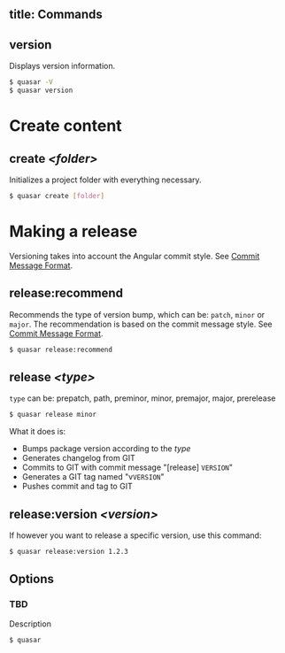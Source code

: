 title: Commands
---
## version
Displays version information.
``` bash
$ quasar -V
$ quasar version
```



# Create content

## create *&lt;folder&gt;*
Initializes a project folder with everything necessary.
``` bash
$ quasar create [folder]
```



# Making a release
Versioning takes into account the Angular commit style.
See [Commit Message Format](commit-message-format.html).


## release:recommend
Recommends the type of version bump, which can be: `patch`, `minor` or `major`.
The recommendation is based on the commit message style. See [Commit Message Format](commit-message-format.html).
``` bash
$ quasar release:recommend
```



## release *&lt;type&gt;*
`type` can be: prepatch, path, preminor, minor, premajor, major, prerelease
``` bash
$ quasar release minor
```

What it does is:
* Bumps package version according to the *type*
* Generates changelog from GIT
* Commits to GIT with commit message "[release] `VERSION`"
* Generates a GIT tag named "v`VERSION`"
* Pushes commit and tag to GIT



## release:version *&lt;version&gt;*
If however you want to release a specific version, use this command:
``` bash
$ quasar release:version 1.2.3
```

## Options

### TBD
Description
``` bash
$ quasar
```
